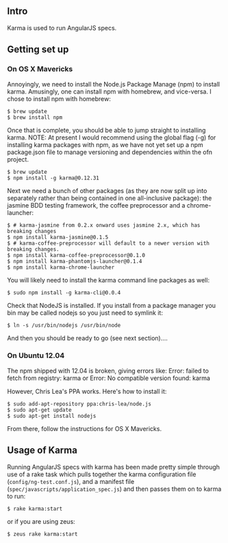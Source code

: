 ## Intro
Karma is used to run AngularJS specs.

## Getting set up

### On OS X Mavericks
Annoyingly, we need to install the Node.js Package Manage (npm) to install karma. Amusingly, one can install npm with homebrew, and vice-versa. I chose to install npm with homebrew:

    $ brew update
    $ brew install npm

Once that is complete, you should be able to jump straight to installing karma. NOTE: At present I would recommend using the global flag (-g) for installing karma packages with npm, as we have not yet set up a npm package.json file to manage versioning and dependencies within the ofn project.

    $ brew update
    $ npm install -g karma@0.12.31

Next we need a bunch of other packages (as they are now split up into separately rather than being contained in one all-inclusive package): the jasmine BDD testing framework, the coffee preprocessor and a chrome-launcher:

    $ # karma-jasmine from 0.2.x onward uses jasmine 2.x, which has breaking changes
    $ npm install karma-jasmine@0.1.5
    $ # karma-coffee-preprocessor will default to a newer version with breaking changes.
    $ npm install karma-coffee-preprocessor@0.1.0
    $ npm install karma-phantomjs-launcher@0.1.4
    $ npm install karma-chrome-launcher

You will likely need to install the karma command line packages as well:

    $ sudo npm install -g karma-cli@0.0.4

Check that NodeJS is installed. If you install from a package manager you bin may be called nodejs so you just need to symlink it:

    $ ln -s /usr/bin/nodejs /usr/bin/node

And then you should be ready to go (see next section)....


### On Ubuntu 12.04
The npm shipped with 12.04 is broken, giving errors like:
    Error: failed to fetch from registry: karma
    or
    Error: No compatible version found: karma

However, Chris Lea's PPA works. Here's how to install it:

    $ sudo add-apt-repository ppa:chris-lea/node.js 
    $ sudo apt-get update
    $ sudo apt-get install nodejs

From there, follow the instructions for OS X Mavericks.

## Usage of Karma
Running AngularJS specs with karma has been made pretty simple through use of a rake task which pulls together the karma configuration file (`config/ng-test.conf.js`), and a manifest file (`spec/javascripts/application_spec.js`) and then passes them on to karma to run:

    $ rake karma:start

or if you are using zeus:

    $ zeus rake karma:start